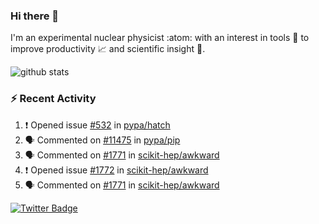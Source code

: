 ### Hi there 👋 

I'm an experimental nuclear physicist :atom: with an interest in tools :wrench: to improve productivity :chart_with_upwards_trend: and scientific insight :telescope:.

![github stats](https://github-readme-stats.vercel.app/api?username=agoose77&show_icons=true&hide_rank=true&hide_title=true&bg_color=30,e76445,904e95&text_color=efe3ec&icon_color=efe3ec)
<!--
**agoose77/agoose77** is a ✨ _special_ ✨ repository because its `README.md` (this file) appears on your GitHub profile.

Here are some ideas to get you started:

- 🔭 I’m currently working on ...
- 🌱 I’m currently learning ...
- 👯 I’m looking to collaborate on ...
- 🤔 I’m looking for help with ...
- 💬 Ask me about ...
- 📫 How to reach me: ...
- 😄 Pronouns: ...
- ⚡ Fun fact: ...
-->

### :zap: Recent Activity
<!--START_SECTION:activity-->
1. ❗️ Opened issue [#532](https://github.com/pypa/hatch/issues/532) in [pypa/hatch](https://github.com/pypa/hatch)
2. 🗣 Commented on [#11475](https://github.com/pypa/pip/issues/11475) in [pypa/pip](https://github.com/pypa/pip)
3. 🗣 Commented on [#1771](https://github.com/scikit-hep/awkward/issues/1771) in [scikit-hep/awkward](https://github.com/scikit-hep/awkward)
4. ❗️ Opened issue [#1772](https://github.com/scikit-hep/awkward/issues/1772) in [scikit-hep/awkward](https://github.com/scikit-hep/awkward)
5. 🗣 Commented on [#1771](https://github.com/scikit-hep/awkward/issues/1771) in [scikit-hep/awkward](https://github.com/scikit-hep/awkward)
<!--END_SECTION:activity-->


[![Twitter Badge](https://img.shields.io/twitter/follow/agoose77?style=flat-square&logo=Twitter&logoColor=white&color=cornflowerblue)](https://twitter.com/agoose77)
